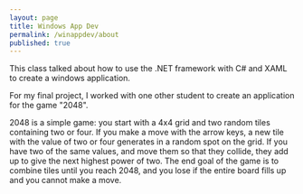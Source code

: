 ```yaml
---
layout: page
title: Windows App Dev
permalink: /winappdev/about
published: true
---
```


This class talked about how to use the .NET framework with C# and XAML to create a windows application.

For my final project, I worked with one other student to create an application for the game "2048".

2048 is a simple game: you start with a 4x4 grid and two random tiles containing two or four. If you make a move with the arrow keys, a new tile with the value of two or four generates in a random spot on the grid. If you have two of the same values, and move them so that they collide, they add up to give the next highest power of two. The end goal of the game is to combine tiles until you reach 2048, and you lose if the entire board fills up and you cannot make a move.